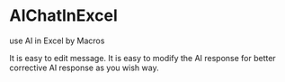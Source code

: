 # AIChatInExcel


use AI in Excel by Macros

It is easy to edit message.
It is easy to modify the AI response for better corrective AI response as you wish way.

